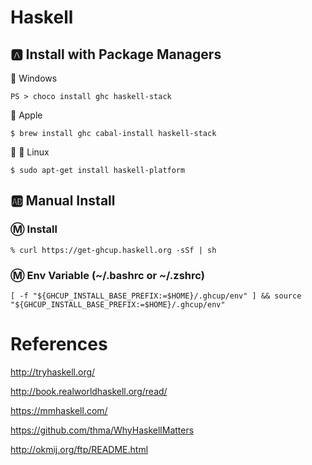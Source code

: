 # Haskell

## :a: Install with Package Managers

:pushpin: Windows

```
PS > choco install ghc haskell-stack
```

:pushpin: Apple

```
$ brew install ghc cabal-install haskell-stack
```
  
:strawberry: :penguin: Linux

```
$ sudo apt-get install haskell-platform
```


## :ab: Manual Install

### :m: Install

```
% curl https://get-ghcup.haskell.org -sSf | sh
```

### :m: Env Variable (~/.bashrc or ~/.zshrc)

```
[ -f "${GHCUP_INSTALL_BASE_PREFIX:=$HOME}/.ghcup/env" ] && source "${GHCUP_INSTALL_BASE_PREFIX:=$HOME}/.ghcup/env"
```

# References

http://tryhaskell.org/

http://book.realworldhaskell.org/read/

https://mmhaskell.com/

https://github.com/thma/WhyHaskellMatters

http://okmij.org/ftp/README.html
